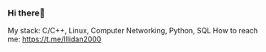 ### Hi there👋

My stack: C/C++, Linux, Computer Networking, Python, SQL
How to reach me: https://t.me/Illidan2000

